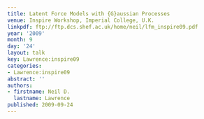 ```yaml
---
title: Latent Force Models with {G}aussian Processes
venue: Inspire Workshop, Imperial College, U.K.
linkpdf: ftp://ftp.dcs.shef.ac.uk/home/neil/lfm_inspire09.pdf
year: '2009'
month: 9
day: '24'
layout: talk
key: Lawrence:inspire09
categories:
- Lawrence:inspire09
abstract: ''
authors:
- firstname: Neil D.
  lastname: Lawrence
published: 2009-09-24
---
```

